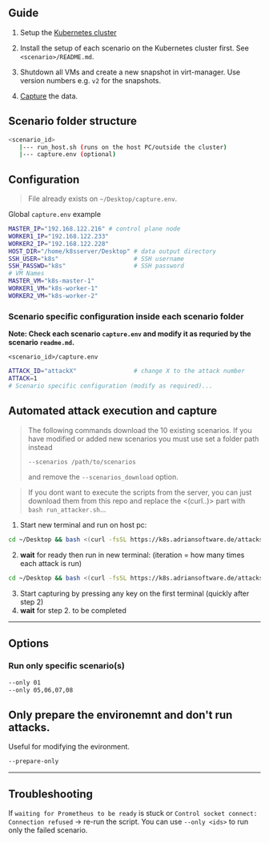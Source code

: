 ## Guide

1. Setup the [Kubernetes cluster](https://k8s.adriansoftware.de/)

2. Install the setup of each scenario on the Kubernetes cluster first. See `<scenario>/README.md`.

3. Shutdown all VMs and create a new snapshot in virt-manager. Use version numbers e.g. `v2` for the snapshots.

4. [Capture](#automated-attack-execution-and-capture) the data.

## Scenario folder structure

```bash
<scenario_id>
   |--- run_host.sh (runs on the host PC/outside the cluster)
   |--- capture.env (optional)
```

## Configuration

> File already exists on `~/Desktop/capture.env`.

Global `capture.env` example

```bash
MASTER_IP="192.168.122.216" # control plane node
WORKER1_IP="192.168.122.233"
WORKER2_IP="192.168.122.228"
HOST_DIR="/home/k8sserver/Desktop" # data output directory
SSH_USER="k8s"                     # SSH username
SSH_PASSWD="k8s"                   # SSH password
# VM Names
MASTER_VM="k8s-master-1"
WORKER1_VM="k8s-worker-1"
WORKER2_VM="k8s-worker-2"
```

### Scenario specific configuration inside each scenario folder

**Note: Check each scenario `capture.env` and modify it as requried by the scenario `readme.md`.**

`<scenario_id>/capture.env`

```bash
ATTACK_ID="attackX"                # change X to the attack number
ATTACK=1
# Scenario specific configuration (modify as required)...
```

## Automated attack execution and capture

> The following commands download the 10 existing scenarios. If you have modified or added new scenarios you must use set a folder path instead 
>```bash 
>--scenarios /path/to/scenarios
>```
> and remove the `--scenarios_download` option.

> If you dont want to execute the scripts from the server, you can just download them from this repo and replace the <(curl..)> part with `bash run_attacker.sh`...

<!-- > Attack 02 and 04 may require manual changes to run_host.sh (02) and capture.env (04) to work properly!! -->
1. Start new terminal and run on host pc:
```bash
cd ~/Desktop && bash <(curl -fsSL https://k8s.adriansoftware.de/attacks/attacks.sh) --config ~/Desktop/capture.env --scenarios_download --only 01 --manual
```
2. **wait** for ready then run in new terminal: (iteration = how many times each attack is run)
```bash
cd ~/Desktop && bash <(curl -fsSL https://k8s.adriansoftware.de/attacks/run_attacker.sh) --config ~/Desktop/capture.env --scenarios_download --iterations 1 --timing timing_1it.txt
```
3. Start capturing by pressing any key on the first terminal (quickly after step 2)
4. **wait** for step 2. to be completed



---

## Options

### Run only specific scenario(s)

```bash
--only 01
--only 05,06,07,08
```

## Only prepare the environemnt and don't run attacks.

Useful for modifying the evironment.

```bash
--prepare-only
```

---

## Troubleshooting

If `waiting for Prometheus to be ready` is stuck or `Control socket connect: Connection refused` -> re-run the script. You can use `--only <ids>` to run only the failed scenario.
